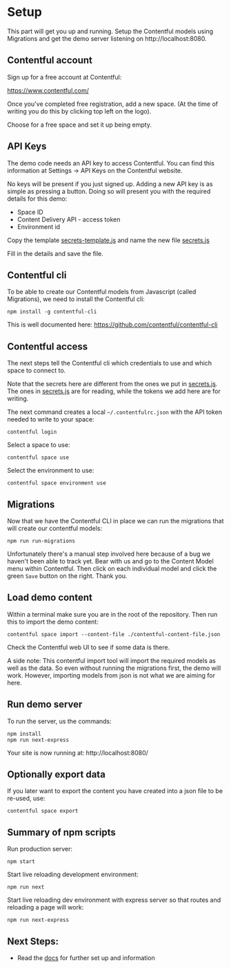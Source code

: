# Setup

This part will get you up and running. Setup the Contentful models using
Migrations and get the demo server listening on http://localhost:8080.

## Contentful account

Sign up for a free account at Contentful:

https://www.contentful.com/

Once you've completed free registration, add a new space. (At the time of
writing you do this by clicking top left on the logo).

Choose for a free space and set it up being empty.


## API Keys

The demo code needs an API key to access Contentful. You can find this
information at Settings -> API Keys on the Contentful website.

No keys will be present if you just signed up. Adding a new API key is as simple
as pressing a button. Doing so will present you with the required details for
this demo:

- Space ID
- Content Delivery API - access token
- Environment id

Copy the template [secrets-template.js](/src/contentful/secrets-template.js) and
name the new file [secrets.js](/src/contentful/secrets.js)

Fill in the details and save the file.


## Contentful cli

To be able to create our Contentful models from Javascript (called Migrations),
we need to install the Contentful cli:

```
npm install -g contentful-cli
```

This is well documented here: https://github.com/contentful/contentful-cli


## Contentful access

The next steps tell the Contentful cli which credentials to use and which space
to connect to.

Note that the secrets here are different from the ones we put in
[secrets.js](/src/contentful/secrets.js). The ones in
[secrets.js](/src/contentful/secrets.js) are for reading, while the tokens we
add here are for writing.

The next command creates a local `~/.contentfulrc.json` with the API token
needed to write to your space:
```
contentful login
```

Select a space to use:
```
contentful space use
```

Select the environment to use:
```
contentful space environment use
```

## Migrations

Now that we have the Contentful CLI in place we can run the migrations that will
create our contentful models:
```
npm run run-migrations
```

Unfortunately there's a manual step involved here because of a bug we haven't
been able to track yet. Bear with us and go to the Content Model menu within
Contentful. Then click on each individual model and click the green `Save`
button on the right. Thank you.


## Load demo content

Within a terminal make sure you are in the root of the repository. Then run this
to import the demo content:

```
contentful space import --content-file ./contentful-content-file.json
```

Check the Contentful web UI to see if some data is there.

A side note: This contentful import tool will import the required models as
well as the data. So even without running the migrations first, the demo will work. However,
importing models from json is not what we are aiming for here.


## Run demo server

To run the server, us the commands:

```
npm install
npm run next-express
```

Your site is now running at: http://localhost:8080/


## Optionally export data

If you later want to export the content you have created into a json file to be
re-used, use:

```
contentful space export
```

## Summary of npm scripts

Run production server:
```
npm start
```

Start live reloading development environment:
```
npm run next
```

Start live reloading dev environment with express server so that routes and
reloading a page will work:
```
npm run next-express
```

## Next Steps:

- Read the [docs](./architecture/architecture.md) for further set up and
  information

